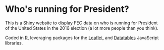 # Who's running for President?


This is a [Shiny](http://shiny.rstudio.com/) website to display FEC data on who is running for President of the United States in the 2016 election (a lot more people than you think).  

Coded in [R](https://cran.r-project.org/), leveraging packages for the [Leaflet](http://leafletjs.com/), and [Datatables](https://datatables.net/) JavaScript libraries.  
